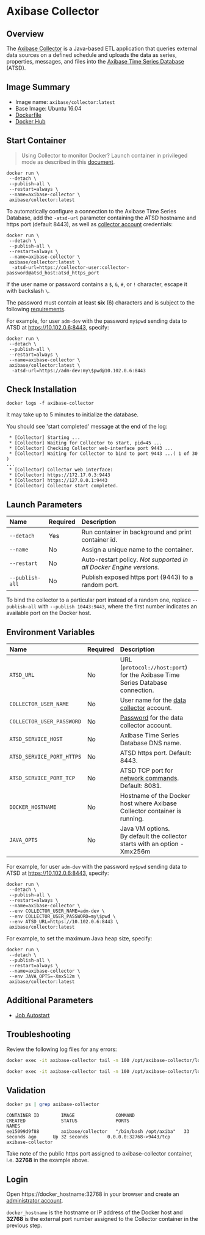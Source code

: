 # Axibase Collector

## Overview

The [Axibase Collector](https://axibase.com/docs/axibase-collector/) is a Java-based ETL application that queries external data sources on a defined schedule and uploads the data as series, properties, messages, and files into the [Axibase Time Series Database](http://axibase.com/products/axibase-time-series-database/) (ATSD).

## Image Summary

* Image name: `axibase/collector:latest`
* Base Image: Ubuntu 16.04
* [Dockerfile](https://github.com/axibase/docker-axibase-collector/blob/master/Dockerfile)
* [Docker Hub](https://hub.docker.com/r/axibase/collector/)

## Start Container

> Using Collector to monitor Docker? Launch container in privileged mode as described in this [document](https://axibase.com/docs/axibase-collector/jobs/docker.html#local-installation).

```properties
docker run \
 --detach \
 --publish-all \
 --restart=always \
 --name=axibase-collector \
 axibase/collector:latest
```

To automatically configure a connection to the Axibase Time Series Database, add the `-atsd-url` parameter containing the ATSD hostname and https port (default 8443), as well as [collector account](https://axibase.com/docs/atsd/administration/collector-account.html) credentials:

```properties
docker run \
 --detach \
 --publish-all \
 --restart=always \
 --name=axibase-collector \
 axibase/collector:latest \
  -atsd-url=https://collector-user:collector-password@atsd_host:atsd_https_port
```

If the user name or password contains a `$`, `&`, `#`, or `!` character, escape it with backslash `\`.

The password must contain at least **six** (6) characters and is subject to the following [requirements](https://axibase.com/docs/atsd/administration/user-authentication.html#password-requirements).

For example, for user `adm-dev` with the password `my$pwd` sending data to ATSD at https://10.102.0.6:8443, specify:

```properties
docker run \
 --detach \
 --publish-all \
 --restart=always \
 --name=axibase-collector \
 axibase/collector:latest \
  -atsd-url=https://adm-dev:my\$pwd@10.102.0.6:8443
```

## Check Installation

```
docker logs -f axibase-collector
```

It may take up to 5 minutes to initialize the database.

You should see 'start completed' message at the end of the log:

```
 * [Collector] Starting ...
 * [Collector] Waiting for Collector to start, pid=45 ...
 * [Collector] Checking Collector web-interface port 9443 ...
 * [Collector] Waiting for Collector to bind to port 9443 ...( 1 of 30 )
...
 * [Collector] Collector web interface:
 * [Collector] https://172.17.0.3:9443
 * [Collector] https://127.0.0.1:9443
 * [Collector] Collector start completed.
```

## Launch Parameters

| **Name** | **Required** | **Description** |
|:---|:---|:---|
|`--detach` | Yes | Run container in background and print container id. |
|`--name` | No | Assign a unique name to the container. |
|`--restart` | No | Auto-restart policy. _Not supported in all Docker Engine versions._ |
|`--publish-all` | No | Publish exposed https port (9443) to a random port. |

To bind the collector to a particular port instead of a random one, replace `--publish-all` with `--publish 10443:9443`, where the first number indicates an available port on the Docker host.

## Environment Variables

| **Name** | **Required** | **Description** |
|:---|:---|:---|
|`ATSD_URL` | No | URL (`protocol://host:port`) for the Axibase Time Series Database connection.|
|`COLLECTOR_USER_NAME` | No | User name for the [data collector](https://axibase.com/docs/atsd/administration/collector-rw-account.html) account. |
|`COLLECTOR_USER_PASSWORD` | No | [Password](https://axibase.com/docs/atsd/administration/user-authentication.html#password-requirements) for the data collector account.|
|`ATSD_SERVICE_HOST` | No | Axibase Time Series Database DNS name. |
|`ATSD_SERVICE_PORT_HTTPS` | No | ATSD https port. Default: 8443. |
|`ATSD_SERVICE_PORT_TCP` | No | ATSD TCP port for [network commands](https://axibase.com/docs/atsd/api/network/). Default: 8081.|
|`DOCKER_HOSTNAME` | No | Hostname of the Docker host where Axibase Collector container is running.|
|`JAVA_OPTS` | No| Java VM options.<br>By default the collector starts with an option -Xmx256m|

For example, for user `adm-dev` with the password `my$pwd` sending data to ATSD at https://10.102.0.6:8443, specify:

```properties
docker run \
 --detach \
 --publish-all \
 --restart=always \
 --name=axibase-collector \
 --env COLLECTOR_USER_NAME=adm-dev \
 --env COLLECTOR_USER_PASSWORD=my\$pwd \
 --env ATSD_URL=https://10.102.0.6:8443 \
 axibase/collector:latest
```

For example, to set the maximum Java heap size, specify:

```properties
docker run \
 --detach \
 --publish-all \
 --restart=always \
 --name=axibase-collector \
 --env JAVA_OPTS=-Xmx512m \
 axibase/collector:latest
```

## Additional Parameters

* [Job Autostart](https://axibase.com/docs/axibase-collector/job-autostart.html)

## Troubleshooting

Review the following log files for any errors:

```sh
docker exec -it axibase-collector tail -n 100 /opt/axibase-collector/logs/axibase-collector.log
```

```sh
docker exec -it axibase-collector tail -n 100 /opt/axibase-collector/logs/err-collector.log
```

## Validation

```sh
docker ps | grep axibase-collector
```

```
CONTAINER ID        IMAGE               COMMAND                  CREATED             STATUS              PORTS                     NAMES
ee15099d9f88        axibase/collector   "/bin/bash /opt/axiba"   33 seconds ago      Up 32 seconds       0.0.0.0:32768->9443/tcp   axibase-collector
```

Take note of the public https port assigned to axibase-collector container, i.e. **32768** in the example above.

## Login

Open https://docker_hostname:32768 in your browser and create an [administrator account](https://axibase.com/docs/axibase-collector/configure-administrator-account.html).

`docker_hostname` is the hostname or IP address of the Docker host and **32768** is the external port number assigned to the Collector container in the previous step.
